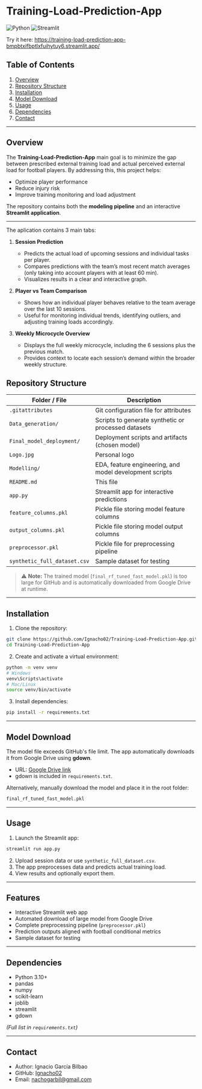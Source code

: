# Training-Load-Prediction-App

 ![Python](https://img.shields.io/badge/python-3.10-blue?logo=python)
 ![Streamlit](https://img.shields.io/badge/streamlit-1.28-orange?logo=streamlit)

 Try it here: https://training-load-prediction-app-bmpbtxifbptlxfuihytuy6.streamlit.app/

 ## Table of Contents

 1. [Overview](#overview)
 2. [Repository Structure](#repository-structure)
 3. [Installation](#installation)
 4. [Model Download](#model-download)
 5. [Usage](#usage)
 6. [Dependencies](#dependencies)
 7. [Contact](#contact)

 ---

 ## Overview

The **Training-Load-Prediction-App** main goal is to minimize the gap between prescribed external training load and actual perceived external load for football players. By addressing this, this project helps:

 - Optimize player performance  
 - Reduce injury risk  
 - Improve training monitoring and load adjustment

 The repository contains both the **modeling pipeline** and an interactive **Streamlit application**.

 ---
 The aplication contains 3 main tabs:
 
 1. **Session Prediction**  
    - Predicts the actual load of upcoming sessions and individual tasks per player.  
    - Compares predictions with the team’s most recent match averages (only taking into account players with at least 60 min).  
    - Visualizes results in a clear and interactive graph.

 2. **Player vs Team Comparison**  
    - Shows how an individual player behaves relative to the team average over the last 10 sessions.  
    - Useful for monitoring individual trends, identifying outliers, and adjusting training loads accordingly.

 3. **Weekly Microcycle Overview**  
    - Displays the full weekly microcycle, including the 6 sessions plus the previous match.  
    - Provides context to locate each session’s demand within the broader weekly structure.  
 
 ## Repository Structure

 | Folder / File | Description |
 |---------------|-------------|
 | `.gitattributes` | Git configuration file for attributes |
 | `Data_generation/` | Scripts to generate synthetic or processed datasets |
 | `Final_model_deployment/` | Deployment scripts and artifacts (chosen model)|
 | `Logo.jpg` | Personal logo |
 | `Modelling/` | EDA, feature engineering, and model development scripts |
 | `README.md` | This file |
 | `app.py` | Streamlit app for interactive predictions |
 | `feature_columns.pkl` | Pickle file storing model feature columns |
 | `output_columns.pkl` | Pickle file storing model output columns |
 | `preprocessor.pkl` | Pickle file for preprocessing pipeline |
 | `synthetic_full_dataset.csv` | Sample dataset for testing |

 > ⚠️ **Note:** The trained model (`final_rf_tuned_fast_model.pkl`) is too large for GitHub and is automatically downloaded from Google Drive at runtime.

 ---

 ## Installation

 1. Clone the repository:

 ```bash
 git clone https://github.com/Ignacho02/Training-Load-Prediction-App.git
 cd Training-Load-Prediction-App
 ```

 2. Create and activate a virtual environment:

 ```bash
 python -m venv venv
 # Windows
 venv\Scripts\activate
 # Mac/Linux
 source venv/bin/activate
 ```

 3. Install dependencies:

 ```bash
 pip install -r requirements.txt
 ```

 ---

 ## Model Download

 The model file exceeds GitHub's file limit. The app automatically downloads it from Google Drive using **gdown**.

 - URL: [Google Drive link](https://drive.google.com/file/d/1Fmw782ET3fxqZphucD-PKrLFjFa6Xccq/view?usp=drive_link)  
 - gdown is included in `requirements.txt`.

 Alternatively, manually download the model and place it in the root folder:

 ```bash
 final_rf_tuned_fast_model.pkl
 ```

 ---

 ## Usage

 1. Launch the Streamlit app:

 ```bash
 streamlit run app.py
 ```

 2. Upload session data or use `synthetic_full_dataset.csv`.  
 3. The app preprocesses data and predicts actual training load.  
 4. View results and optionally export them.

 ---

 ## Features

 - Interactive Streamlit web app  
 - Automated download of large model from Google Drive  
 - Complete preprocessing pipeline (`preprocessor.pkl`)  
 - Prediction outputs aligned with football conditional metrics  
 - Sample dataset for testing

 ---

 ## Dependencies

 - Python 3.10+  
 - pandas  
 - numpy  
 - scikit-learn  
 - joblib  
 - streamlit  
 - gdown

 *(Full list in `requirements.txt`)*

 ---

 ## Contact

 - Author: Ignacio García Bilbao 
 - GitHub: [Ignacho02](https://github.com/Ignacho02)  
 - Email: [nachogarbil@gmail.com](mailto:nachogarbil@gmail.com)
